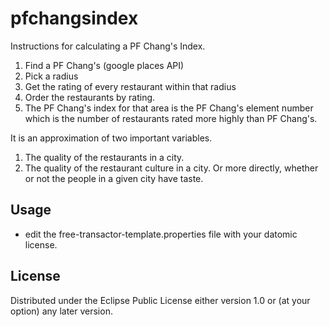 # pfchangsindex

Instructions for calculating a PF Chang's Index.
 1. Find a PF Chang's (google places API) 
 2. Pick a radius
 3. Get the rating of every restaurant within that radius
 4. Order the restaurants by rating.
 5. The PF Chang's index for that area is the PF Chang's element number which is
    the number of restaurants rated more highly than PF Chang's.

It is an approximation of two important variables.
 1. The quality of the restaurants in a city.
 2. The quality of the restaurant culture in a city. Or more directly,
    whether or not the people in a given city have taste.

## Usage

- edit the free-transactor-template.properties file with
  your datomic license.


## License

Distributed under the Eclipse Public License either version 1.0 or (at
your option) any later version.

